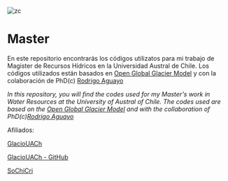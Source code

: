 ![zc](https://github.com/duiliofg/Master/assets/97610610/86290978-ce1b-4dbd-8dca-8c5247d2cb15)

# Master

En este repositorio encontrarás los códigos utilizatos para mi trabajo de Magister de Recursos Hídricos en la Universidad Austral de Chile. Los códigos utilizados están basados en [Open Global Glacier Model](https://github.com/OGGM/oggm) y con la colaboración de PhD(c) [Rodrigo Aguayo](https://github.com/rodaguayo/Glacier_Uncertainties)  

*In this repository, you will find the codes used for my Master's work in Water Resources at the University of Austral of Chile. The codes used are based on the [Open Global Glacier Model](https://github.com/OGGM/oggm) and with the collaboration of PhD(c)[Rodrigo Aguayo](https://github.com/rodaguayo/Glacier_Uncertainties)*

Afiliados: 

[GlacioUACh](https://glaciouach.cl/)

[GlacioUACh - GitHub](https://github.com/GlacioUACh)

[SoChiCri](https://sochicri.cl/)
